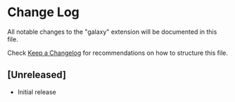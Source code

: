 # Change Log

All notable changes to the "galaxy" extension will be documented in this file.

Check [Keep a Changelog](http://keepachangelog.com/) for recommendations on how to structure this file.

## [Unreleased]

- Initial release
